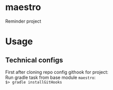 # maestro
Reminder project

# Usage #


Technical configs
-----
First after cloning repo config githook for project:  
Run gradle task from base module `maestro`:  
`$> gradle installGitHooks`
